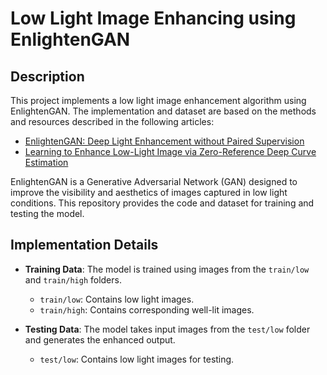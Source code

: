 # Low Light Image Enhancing using EnlightenGAN

## Description
This project implements a low light image enhancement algorithm using EnlightenGAN. The implementation and dataset are based on the methods and resources described in the following articles:
- [EnlightenGAN: Deep Light Enhancement without Paired Supervision](https://arxiv.org/pdf/1906.06972v2)
- [Learning to Enhance Low-Light Image via Zero-Reference Deep Curve Estimation](https://arxiv.org/pdf/2112.14022)

EnlightenGAN is a Generative Adversarial Network (GAN) designed to improve the visibility and aesthetics of images captured in low light conditions. This repository provides the code and dataset for training and testing the model.

## Implementation Details
- **Training Data**: The model is trained using images from the `train/low` and `train/high` folders.
  - `train/low`: Contains low light images.
  - `train/high`: Contains corresponding well-lit images.

- **Testing Data**: The model takes input images from the `test/low` folder and generates the enhanced output.
  - `test/low`: Contains low light images for testing.
